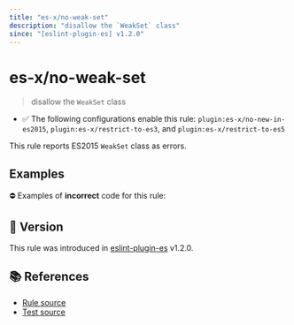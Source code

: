 ```yaml
---
title: "es-x/no-weak-set"
description: "disallow the `WeakSet` class"
since: "[eslint-plugin-es] v1.2.0"
---
```


# es-x/no-weak-set
> disallow the `WeakSet` class

- ✅ The following configurations enable this rule: `plugin:es-x/no-new-in-es2015`, `plugin:es-x/restrict-to-es3`, and `plugin:es-x/restrict-to-es5`

This rule reports ES2015 `WeakSet` class as errors.

## Examples

⛔ Examples of **incorrect** code for this rule:

<eslint-playground type="bad" code="/*eslint es-x/no-weak-set: error */
let set = new WeakSet()
" />

## 🚀 Version

This rule was introduced in [eslint-plugin-es] v1.2.0.

[eslint-plugin-es]: https://github.com/mysticatea/eslint-plugin-es

## 📚 References

- [Rule source](https://github.com/ota-meshi/eslint-plugin-es-x/blob/master/lib/rules/no-weak-set.js)
- [Test source](https://github.com/ota-meshi/eslint-plugin-es-x/blob/master/tests/lib/rules/no-weak-set.js)

